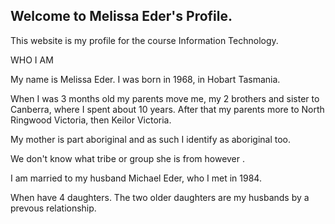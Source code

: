 ## Welcome to Melissa Eder's Profile.

This website is my profile for the course Information Technology.

WHO I AM

My name is Melissa Eder.  I was born in 1968, in Hobart Tasmania.

When I was 3 months old my parents move me, my 2 brothers and sister to Canberra, where I spent about 10 years.  After that my parents more to North Ringwood Victoria, then Keilor Victoria.

My mother is part aboriginal and as such I identify as aboriginal too.

We don't know what tribe or group she is from however .

I am married to my husband Michael Eder, who I met in 1984.

When have 4 daughters.  The two older daughters are my husbands by a prevous relationship.






